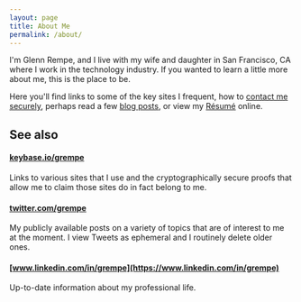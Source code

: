 ```yaml
---
layout: page
title: About Me
permalink: /about/
---
```


I'm Glenn Rempe, and I live with my wife and daughter in San Francisco, CA where
I work in the technology industry. If you wanted to learn a little more about
me, this is the place to be.

Here you'll find links to some of the key sites I frequent, how
to [contact me securely](/contact/), perhaps read a few [blog posts](/), or view
my [Résumé](/resume/) online.

## See also

#### [keybase.io/grempe](https://keybase.io/grempe)
Links to various sites that I use and the cryptographically
secure proofs that allow me to claim those sites do in fact belong to me.

#### [twitter.com/grempe](https://twitter.com/grempe)
My publicly available posts on a variety of topics that are
of interest to me at the moment. I view Tweets as ephemeral and I routinely
delete older ones.

#### [www.linkedin.com/in/grempe](https://www.linkedin.com/in/grempe)
Up-to-date information about my professional life.
